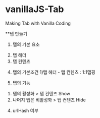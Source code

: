# vanillaJS-Tab
Making Tab with Vanilla Coding



**탭 만들기

1. 탭의 기본 요소
2) 탭 헤더
3) 탭 컨텐츠

4. 탭의 기본조건
1)탭 헤더 - 탭 컨텐츠 : 1:1맵핑

3. 탭의 기능
1) 탭의 활성화 > 탭 컨텐츠 Show
2) 나머지 탭은 비활성화 > 탭 컨텐츠 Hide

4. urlHash 여부